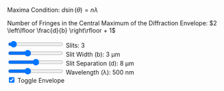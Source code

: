 Maxima Condition: $d \sin(\theta) = n \lambda$

Number of Fringes in the Central Maximum of the Diffraction Envelope: $2 \left\lfloor \frac{d}{b} \right\rfloor + 1$

<canvas id="nSlit"></canvas>

<div class="slits">
    <input type="range" min="1" max="50" step="1" value="3" class="slider" id="slitsInput_nSlit">
    Slits: <span id="slitsValue_nSlit">3</span>
</div>
<div class="slitWidth">
    <input type="range" min="2" max="5" step="1" value="3" class="slider" id="slitWidthInput_nSlit">
    Slit Width (b): <span id="slitWidthValue_nSlit">3</span> μm
</div>
<div class="slitSeparation">
    <input type="range" min="6" max="10" step="1" value="8" class="slider" id="slitSeparationInput_nSlit">
    Slit Separation (d): <span id="slitSeparationValue_nSlit">8</span> μm
</div>
<div class="wavelength">
    <input type="range" min="400" max="700" step="10" value="500" class="slider" id="wavelengthInput_nSlit">
    Wavelength (λ): <span id="wavelengthValue_nSlit">500</span> nm
</div>
<div class="envelope">
    <input type="checkbox" id="envelopeInput_nSlit" checked="checked">
    <label for="envelopeInput_nSlit">Toggle Envelope</label>
</div>

<script type="module" src="../javascript/sim6.js"></script>